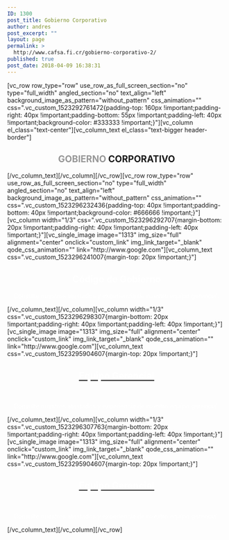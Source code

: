 ```yaml
---
ID: 1300
post_title: Gobierno Corporativo
author: andres
post_excerpt: ""
layout: page
permalink: >
  http://www.cafsa.fi.cr/gobierno-corporativo-2/
published: true
post_date: 2018-04-09 16:38:31
---
```

[vc_row row_type="row" use_row_as_full_screen_section="no" type="full_width" angled_section="no" text_align="left" background_image_as_pattern="without_pattern" css_animation="" css=".vc_custom_1523292761472{padding-top: 160px !important;padding-right: 40px !important;padding-bottom: 55px !important;padding-left: 40px !important;background-color: #333333 !important;}"][vc_column el_class="text-center"][vc_column_text el_class="text-bigger header-border"]
<h2 style="text-align: center;"><span style="color: #979797;">GOBIERNO</span> CORPORATIVO</h2>
[/vc_column_text][/vc_column][/vc_row][vc_row row_type="row" use_row_as_full_screen_section="no" type="full_width" angled_section="no" text_align="left" background_image_as_pattern="without_pattern" css_animation="" css=".vc_custom_1523296232436{padding-top: 40px !important;padding-bottom: 40px !important;background-color: #666666 !important;}"][vc_column width="1/3" css=".vc_custom_1523296292707{margin-bottom: 20px !important;padding-right: 40px !important;padding-left: 40px !important;}"][vc_single_image image="1313" img_size="full" alignment="center" onclick="custom_link" img_link_target="_blank" qode_css_animation="" link="http://www.google.com"][vc_column_text css=".vc_custom_1523296241007{margin-top: 20px !important;}"]
<h2 style="text-align: center;"><span style="color: #ffffff;">Código de Gobierno</span></h2>
<p style="text-align: center;"><span style="color: #ffffff;">Consulte nuestros atestados y experiencia de nuestro equipo gerencial.</span></p>
[/vc_column_text][/vc_column][vc_column width="1/3" css=".vc_custom_1523296298307{margin-bottom: 20px !important;padding-right: 40px !important;padding-left: 40px !important;}"][vc_single_image image="1313" img_size="full" alignment="center" onclick="custom_link" img_link_target="_blank" qode_css_animation="" link="http://www.google.com"][vc_column_text css=".vc_custom_1523295904607{margin-top: 20px !important;}"]
<h2 style="text-align: center;"><a href="http://www.google.com"><strong><span style="color: #ffffff;">Equipo Gerencial</span></strong></a></h2>
&nbsp;
<p style="text-align: center;"><span style="color: #ffffff;">Consulte nuestros atestados y experiencia de nuestro equipo gerencial.</span></p>
[/vc_column_text][/vc_column][vc_column width="1/3" css=".vc_custom_1523296307763{margin-bottom: 20px !important;padding-right: 40px !important;padding-left: 40px !important;}"][vc_single_image image="1313" img_size="full" alignment="center" onclick="custom_link" img_link_target="_blank" qode_css_animation="" link="http://www.google.com"][vc_column_text css=".vc_custom_1523295904607{margin-top: 20px !important;}"]
<h2 style="text-align: center;"><a href="http://www.google.com"><strong><span style="color: #ffffff;">Equipo Gerencial</span></strong></a></h2>
&nbsp;
<p style="text-align: center;"><span style="color: #ffffff;">Consulte nuestros atestados y experiencia de nuestro equipo gerencial.</span></p>
[/vc_column_text][/vc_column][/vc_row]